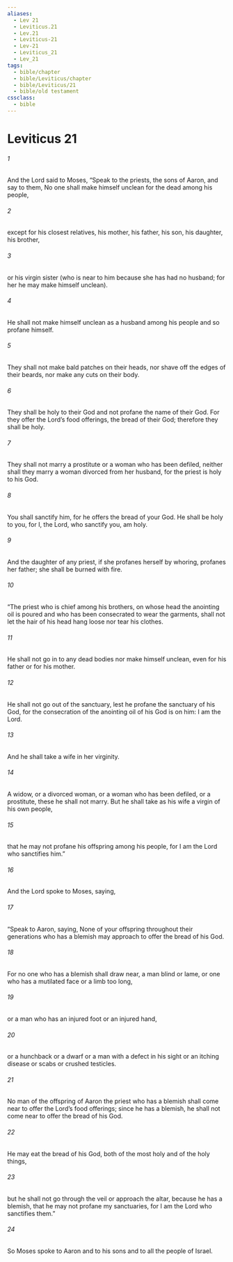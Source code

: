 ```yaml
---
aliases:
  - Lev 21
  - Leviticus.21
  - Lev.21
  - Leviticus-21
  - Lev-21
  - Leviticus_21
  - Lev_21
tags:
  - bible/chapter
  - bible/Leviticus/chapter
  - bible/Leviticus/21
  - bible/old testament
cssclass:
  - bible
---
```


# Leviticus 21

###### 1
And the Lord said to Moses, “Speak to the priests, the sons of Aaron, and say to them, No one shall make himself unclean for the dead among his people,
###### 2
except for his closest relatives, his mother, his father, his son, his daughter, his brother,
###### 3
or his virgin sister (who is near to him because she has had no husband; for her he may make himself unclean).
###### 4
He shall not make himself unclean as a husband among his people and so profane himself.
###### 5
They shall not make bald patches on their heads, nor shave off the edges of their beards, nor make any cuts on their body.
###### 6
They shall be holy to their God and not profane the name of their God. For they offer the Lord’s food offerings, the bread of their God; therefore they shall be holy.
###### 7
They shall not marry a prostitute or a woman who has been defiled, neither shall they marry a woman divorced from her husband, for the priest is holy to his God.
###### 8
You shall sanctify him, for he offers the bread of your God. He shall be holy to you, for I, the Lord, who sanctify you, am holy.
###### 9
And the daughter of any priest, if she profanes herself by whoring, profanes her father; she shall be burned with fire.
###### 10
“The priest who is chief among his brothers, on whose head the anointing oil is poured and who has been consecrated to wear the garments, shall not let the hair of his head hang loose nor tear his clothes.
###### 11
He shall not go in to any dead bodies nor make himself unclean, even for his father or for his mother.
###### 12
He shall not go out of the sanctuary, lest he profane the sanctuary of his God, for the consecration of the anointing oil of his God is on him: I am the Lord.
###### 13
And he shall take a wife in her virginity.
###### 14
A widow, or a divorced woman, or a woman who has been defiled, or a prostitute, these he shall not marry. But he shall take as his wife a virgin of his own people,
###### 15
that he may not profane his offspring among his people, for I am the Lord who sanctifies him.”
###### 16
And the Lord spoke to Moses, saying,
###### 17
“Speak to Aaron, saying, None of your offspring throughout their generations who has a blemish may approach to offer the bread of his God.
###### 18
For no one who has a blemish shall draw near, a man blind or lame, or one who has a mutilated face or a limb too long,
###### 19
or a man who has an injured foot or an injured hand,
###### 20
or a hunchback or a dwarf or a man with a defect in his sight or an itching disease or scabs or crushed testicles.
###### 21
No man of the offspring of Aaron the priest who has a blemish shall come near to offer the Lord’s food offerings; since he has a blemish, he shall not come near to offer the bread of his God.
###### 22
He may eat the bread of his God, both of the most holy and of the holy things,
###### 23
but he shall not go through the veil or approach the altar, because he has a blemish, that he may not profane my sanctuaries,  for I am the Lord who sanctifies them.”
###### 24
So Moses spoke to Aaron and to his sons and to all the people of Israel.


